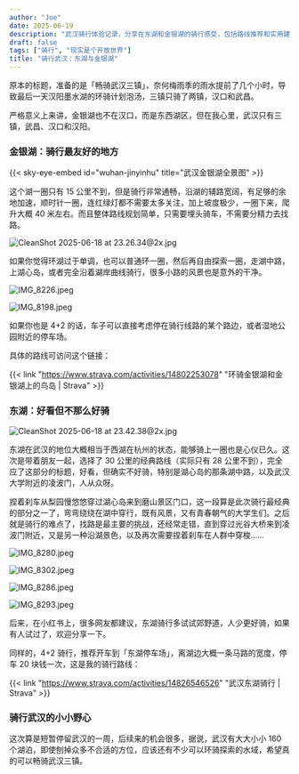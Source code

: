 ```yaml
---
author: "Joe"
date: 2025-06-19
description: "武汉骑行体验记录，分享在东湖和金银湖的骑行感受，包括路线推荐和实用建议"
draft: false
tags: ["骑行", "现实是个开放世界"]
title: "骑行武汉：东湖与金银湖"
---
```


原本的标题，准备的是「畅骑武汉三镇」，奈何梅雨季的雨水提前了几个小时，导致最后一天汉阳墨水湖的环骑计划泡汤，三镇只骑了两镇，汉口和武昌。

严格意义上来讲，金银湖也不在汉口，而是东西湖区，但在我心里，武汉只有三镇，武昌、汉口和汉阳。

### **金银湖：骑行最友好的地方**

{{< sky-eye-embed id="wuhan-jinyinhu" title="武汉金银湖全景图" >}}

这个湖一圈只有 15 公里不到，但是骑行非常通畅，沿湖的辅路宽阔，有足够的余地加速，顺时针一圈，连红绿灯都不需要太多关注，加上坡度极少，一圈下来，爬升大概 40 米左右。而且整体路线规划简单，只需要埋头骑车，不需要分精力去找路。

![CleanShot 2025-06-18 at 23.26.34@2x.jpg](/images/posts/wuhan-cycling-donghu-jinyinhu/CleanShot_2025-06-18_at_23.26.342x.webp)

如果你觉得环湖过于单调，也可以普通环一圈，然后再自由探索一圈，走湖中路，上湖心岛，或者完全沿着湖岸曲线骑行，很多小路的风景也是意外的干净。

![IMG_8226.jpeg](/images/posts/wuhan-cycling-donghu-jinyinhu/IMG_8226.webp)

![IMG_8198.jpeg](/images/posts/wuhan-cycling-donghu-jinyinhu/IMG_8198.webp)

如果你也是 4+2 的话，车子可以直接考虑停在骑行线路的某个路边，或者湿地公园附近的停车场。

具体的路线可访问这个链接：

{{< link "https://www.strava.com/activities/14802253078" "环骑金银湖和金银湖上的鸟岛 | Strava" >}}

### **东湖：好看但不那么好骑**

![CleanShot 2025-06-18 at 23.42.38@2x.jpg](/images/posts/wuhan-cycling-donghu-jinyinhu/CleanShot_2025-06-18_at_23.42.382x.webp)

东湖在武汉的地位大概相当于西湖在杭州的状态，能够骑上一圈也是心仪已久。这次是带着朋友一起，选择了 30 公里的经典路线（实际只有 28 公里不到），完全应了这部分的标题，好看，但确实不好骑，特别是湖心岛的那条湖中路，以及武汉大学附近的凌波门，人从众呀。

捏着刹车从梨园慢悠悠穿过湖心岛来到磨山景区门口，这一段算是此次骑行最经典的部分之一了，弯弯绕绕在湖中穿行，既有风景，又有青春朝气的大学生们。之后就是骑行的难点了，找路是最主要的挑战，还经常走错，直到穿过光谷大桥来到凌波门附近，又是另一种沿湖景色，以及再次需要捏着刹车在人群中穿梭……

![IMG_8280.jpeg](/images/posts/wuhan-cycling-donghu-jinyinhu/IMG_8280.webp)

![IMG_8302.jpeg](/images/posts/wuhan-cycling-donghu-jinyinhu/IMG_8302.webp)

![IMG_8286.jpeg](/images/posts/wuhan-cycling-donghu-jinyinhu/IMG_8286.webp)

![IMG_8293.jpeg](/images/posts/wuhan-cycling-donghu-jinyinhu/IMG_8293.webp)

后来，在小红书上，很多网友都建议，东湖骑行多试试郊野道，人少更好骑，如果有人试过了，欢迎分享一下。

同样的，4+2 骑行，推荐开车到「东湖停车场」，离湖边大概一条马路的宽度，停车 20 块钱一次，这是我的骑行路线：

{{< link "https://www.strava.com/activities/14826546526" "武汉东湖骑行 | Strava" >}}

### 骑行武汉的小小野心

这次算是短暂停留武汉的一周，后续来的机会很多，据说，武汉有大大小小 160 个湖泊，即使刨掉众多不合适的方位，应该还有不少可以环骑探索的水域，希望真的可以畅骑武汉三镇。 